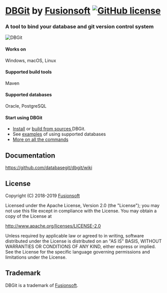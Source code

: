 # [DBGit](https://databasegit.com) by [Fusionsoft](https://www.fusionsoft.ru/en/) [![GitHub license](https://img.shields.io/badge/license-Apache%20License%202.0-blue.svg?style=flat)](http://www.apache.org/licenses/LICENSE-2.0)

### A tool to bind your database and git version control system
![DBGit](http://databasegit.com/public/images/logo_t.png "DBGit")

#### Works on
Windows, macOS, Linux

#### Supported build tools
Maven

#### Supported databases
Oracle, PostgreSQL

#### Start using DBGit

- [Install](https://github.com/databasegit/dbgit/wiki/Installation) or [build from sources ](https://github.com/databasegit/dbgit/wiki/Build-DBGit-From-Source) DBGit.
- See [examples](https://github.com/databasegit/dbgit/wiki/Usage) of using supported databases
- [More on all the commands](https://github.com/databasegit/dbgit/wiki#more-on-all-the-commands)

## Documentation
https://github.com/databasegit/dbgit/wiki


## License
Copyright (C) 2018-2019 [Fusionsoft](https://www.fusionsoft.ru/en/)

Licensed under the Apache License, Version 2.0 (the "License");
you may not use this file except in compliance with the License.
You may obtain a copy of the License at

http://www.apache.org/licenses/LICENSE-2.0

Unless required by applicable law or agreed to in writing, software
distributed under the License is distributed on an "AS IS" BASIS,
WITHOUT WARRANTIES OR CONDITIONS OF ANY KIND, either express or implied.
See the License for the specific language governing permissions and
limitations under the License.

## Trademark
DBGit is a trademark of [Fusionsoft](https://www.fusionsoft.ru/en/).
